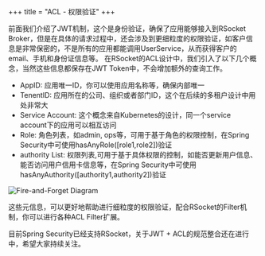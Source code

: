+++
title = "ACL - 权限验证"
+++

前面我们介绍了JWT机制，这个是身份验证，确保了应用能够接入到RSocket Broker，但是在具体的请求过程中，还会涉及到更细粒度的权限验证，如客户信息是非常保密的，不是所有的应用都能调用UserService，从而获得客户的email、手机和身份证信息等。
在RSocket的ACL设计中，我们引入了以下几个概念，当然这些信息都保存在JWT Token中，不会增加额外的查询工作。

* AppID: 应用唯一ID，你可以使用应用名称等，确保内部唯一
* TenentID: 应用所在的公司、组织或者部门ID，这个在后续的多租户设计中用处非常大
* Service Account: 这个概念来自Kubernetes的设计，同一个service account下的应用可以相互访问
* Role: 角色列表，如admin, ops等，可用于基于角色的权限控制，在Spring Security中可使用hasAnyRole([role1,role2])验证
* authority List: 权限列表,可用于基于具体权限的控制，如能否更新用户信息、能否访问用户信用卡信息等，在Spring Security中可使用hasAnyAuthority([authority1,authority2])验证

![Fire-and-Forget Diagram](/images/security/acl.png)

这些元信息，可以更好地帮助进行细粒度的权限验证，配合RSocket的Filter机制，你可以进行各种ACL Filter扩展。

目前Spring Security已经支持RSocket，关于JWT + ACL的规范整合还在进行中，希望大家持续关注。
